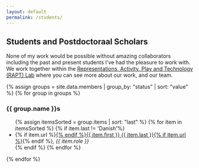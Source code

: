 ```yaml
---
layout: default
permalink: /students/
---
```


## Students and Postdoctoraal Scholars

None of my work would be possible without amazing collaborators including the past and present students I've had the pleasure to work with. We work together within the  <a href="https://raptlab.github.io" target="_blank">Representations, Activity, Play and Technology (RAPT) Lab</a> where you can see more about our work, and our team.

{% assign groups = site.data.members | group_by: "status" | sort: "value" %}
{% for group in groups %}
<h3>{{ group.name }}s</h3><ul>
{% assign itemsSorted = group.items | sort: "last" %}
{% for item in itemsSorted %}
    {% if item.last != 'Danish'%}
        <li>{% if item.url %}<a href="{{ item.url }}" target="_blank">{% endif %}{{ item.first }} {{ item.last }}{% if item.url %}</a>{% endif %}<em>, {{ item.role }}</em>
        </li>
    {% endif %}
{% endfor %}
</ul>
{% endfor %}